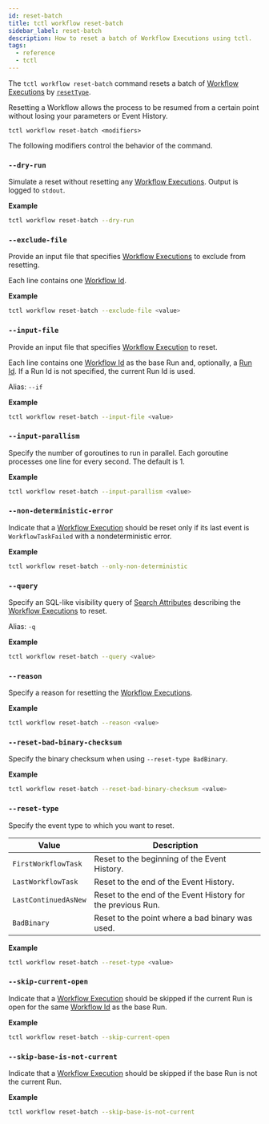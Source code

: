 ```yaml
---
id: reset-batch
title: tctl workflow reset-batch
sidebar_label: reset-batch
description: How to reset a batch of Workflow Executions using tctl.
tags:
  - reference
  - tctl
---
```


The `tctl workflow reset-batch` command resets a batch of [Workflow Executions](/concepts/what-is-a-workflow-execution) by [`resetType`](#resettype).

Resetting a Workflow allows the process to be resumed from a certain point without losing your parameters or Event History.

`tctl workflow reset-batch <modifiers>`

The following modifiers control the behavior of the command.

### `--dry-run`

Simulate a reset without resetting any [Workflow Executions](/concepts/what-is-a-workflow-execution).
Output is logged to `stdout`.

**Example**

```bash
tctl workflow reset-batch --dry-run
```

### `--exclude-file`

Provide an input file that specifies [Workflow Executions](/concepts/what-is-a-workflow-execution) to exclude from resetting.

Each line contains one [Workflow Id](/concepts/what-is-a-workflow-id).

**Example**

```bash
tctl workflow reset-batch --exclude-file <value>
```

### `--input-file`

Provide an input file that specifies [Workflow Execution](/concepts/what-is-a-workflow-execution) to reset.

Each line contains one [Workflow Id](/concepts/what-is-a-workflow-id) as the base Run and, optionally, a [Run Id](/concepts/what-is-a-run-id).
If a Run Id is not specified, the current Run Id is used.

Alias: `--if`

**Example**

```bash
tctl workflow reset-batch --input-file <value>
```

### `--input-parallism`

Specify the number of goroutines to run in parallel.
Each goroutine processes one line for every second.
The default is 1.

**Example**

```bash
tctl workflow reset-batch --input-parallism <value>
```

### `--non-deterministic-error`

Indicate that a [Workflow Execution](/concepts/what-is-a-workflow-execution) should be reset only if its last event is `WorkflowTaskFailed` with a nondeterministic error.

**Example**

```bash
tctl workflow reset-batch --only-non-deterministic
```

### `--query`

Specify an SQL-like visibility query of [Search Attributes](/concepts/what-is-a-search-attribute) describing the [Workflow Executions](/concepts/what-is-a-workflow-execution) to reset.

Alias: `-q`

**Example**

```bash
tctl workflow reset-batch --query <value>
```

### `--reason`

Specify a reason for resetting the [Workflow Executions](/concepts/what-is-a-workflow-execution).

**Example**

```bash
tctl workflow reset-batch --reason <value>
```

### `--reset-bad-binary-checksum`

Specify the binary checksum when using `--reset-type BadBinary`.

**Example**

```bash
tctl workflow reset-batch --reset-bad-binary-checksum <value>
```

### `--reset-type`

Specify the event type to which you want to reset.

| Value                | Description                                                 |
| -------------------- | ----------------------------------------------------------- |
| `FirstWorkflowTask`  | Reset to the beginning of the Event History.                |
| `LastWorkflowTask`   | Reset to the end of the Event History.                      |
| `LastContinuedAsNew` | Reset to the end of the Event History for the previous Run. |
| `BadBinary`          | Reset to the point where a bad binary was used.             |

**Example**

```bash
tctl workflow reset-batch --reset-type <value>
```

### `--skip-current-open`

Indicate that a [Workflow Execution](/concepts/what-is-a-workflow-execution) should be skipped if the current Run is open for the same [Workflow Id](/concepts/what-is-a-workflow-id) as the base Run.

**Example**

```bash
tctl workflow reset-batch --skip-current-open
```

### `--skip-base-is-not-current`

Indicate that a [Workflow Execution](/concepts/what-is-a-workflow-execution) should be skipped if the base Run is not the current Run.

**Example**

```bash
tctl workflow reset-batch --skip-base-is-not-current
```

